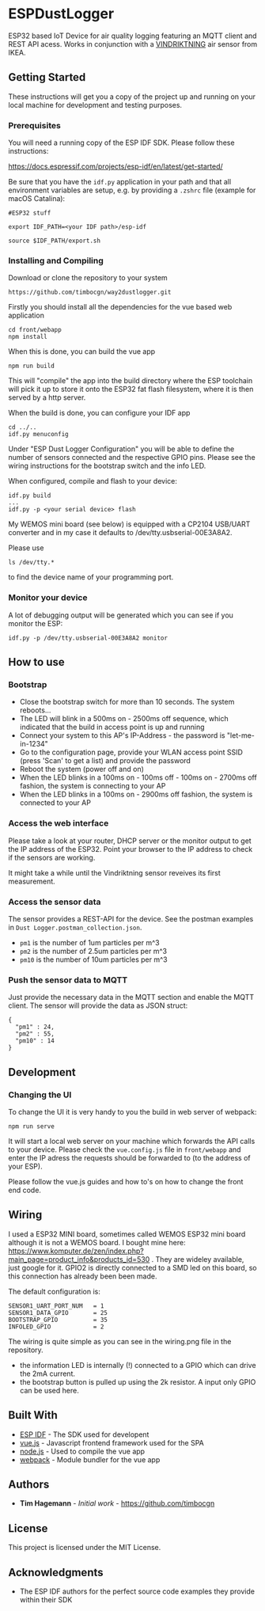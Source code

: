 # ESPDustLogger

ESP32 based IoT Device for air quality logging featuring an MQTT client and REST API acess. Works in conjunction with a [VINDRIKTNING](https://www.ikea.com/de/de/p/vindriktning-luftqualitaetssensor-70498242/) air sensor from IKEA.
    
## Getting Started

These instructions will get you a copy of the project up and running on your local machine for development and testing purposes. 

### Prerequisites

You will need a running copy of the ESP IDF SDK. Please follow these instructions:

https://docs.espressif.com/projects/esp-idf/en/latest/get-started/

Be sure that you have the `idf.py` application in your path and that all environment variables are setup, e.g. by providing a `.zshrc` file (example for macOS Catalina):

```
#ESP32 stuff

export IDF_PATH=<your IDF path>/esp-idf

source $IDF_PATH/export.sh
```

### Installing and Compiling

Download or clone the repository to your system

```
https://github.com/timbocgn/way2dustlogger.git
```

Firstly you should install all the dependencies for the vue based web application

```
cd front/webapp
npm install
```

When this is done, you can build the vue app

```
npm run build
```

This will "compile" the app into the build directory where the ESP toolchain will pick it up to store it onto the ESP32 fat flash filesystem, where it is then served by a http server.

When the build is done, you can configure your IDF app

```
cd ../..
idf.py menuconfig
```

Under "ESP Dust Logger Configuration" you will be able to define the number of sensors connected and the respective GPIO pins. Please see the wiring instructions for the bootstrap switch and the info LED.

When configured, compile and flash to your device:

```
idf.py build
...
idf.py -p <your serial device> flash
```

My WEMOS mini board (see below) is equipped with a CP2104 USB/UART converter and in my case it defaults to /dev/tty.usbserial-00E3A8A2. 

Please use 
```
ls /dev/tty.*
```
to find the device name of your programming port.

### Monitor your device

A lot of debugging output will be generated which you can see if you monitor the ESP:

```
idf.py -p /dev/tty.usbserial-00E3A8A2 monitor
```

## How to use

### Bootstrap

* Close the bootstrap switch for more than 10 seconds. The system reboots...
* The LED will blink in a 500ms on - 2500ms off sequence, which indicated that the build in access point is up and running
* Connect your system to this AP's IP-Address - the password is "let-me-in-1234"
* Go to the configuration page, provide your WLAN access point SSID (press 'Scan' to get a list) and provide the password
* Reboot the system (power off and on)
* When the LED blinks in a 100ms on - 100ms off - 100ms on - 2700ms off fashion, the system is connecting to your AP
* When the LED blinks in a 100ms on - 2900ms off fashion, the system is connected to your AP

### Access the web interface

Please take a look at your router, DHCP server or the monitor output to get the IP address of the ESP32. Point your browser to the IP address to check if the sensors are working. 

It might take a while until the Vindriktning sensor reveives its first measurement.

### Access the sensor data 

The sensor provides a REST-API for the device. See the postman examples in `Dust Logger.postman_collection.json`.

* `pm1` is the number of 1um particles per m^3
* `pm2` is the number of 2.5um particles per m^3
* `pm10` is the number of 10um particles per m^3

### Push the sensor data to MQTT

Just provide the necessary data in the MQTT section and enable the MQTT client. The sensor will provide the data as JSON struct:

```
{
  "pm1" : 24,
  "pm2" : 55,
  "pm10" : 14
}
```

## Development

### Changing the UI

To change the UI it is very handy to you the build in web server of webpack:

```
npm run serve
```

It will start a local web server on your machine which forwards the API calls to your device. Please check the `vue.config.js` file in `front/webapp` and enter the IP adress the requests should be forwarded to (to the address of your ESP).

Please follow the vue.js guides and how to's on how to change the front end code.

## Wiring

I used a ESP32 MINI board, sometimes called WEMOS ESP32 mini board although it is not a WEMOS board. I bought mine here: https://www.komputer.de/zen/index.php?main_page=product_info&products_id=530 . They are wideley available, just google for it. GPIO2 is directly connected to a SMD led on this board, so this connection has already been been made.

The default configuration is:

```
SENSOR1_UART_PORT_NUM   = 1 
SENSOR1_DATA_GPIO       = 25
BOOTSTRAP_GPIO          = 35
INFOLED_GPIO            = 2
```

The wiring is quite simple as you can see in the wiring.png file in the repository.


* the information LED is internally (!) connected to a GPIO which can drive the 2mA current. 
* the bootstrap button is pulled up using the 2k resistor. A input only GPIO can be used here.

## Built With

* [ESP IDF](https://www.espressif.com/en/products/software/esp-sdk/overview) - The SDK used for developent
* [vue.js](https://vuejs.org) - Javascript frontend framework used for the SPA
* [node.js](https://nodejs.org/en/) - Used to compile the vue app
* [webpack](https://webpack.js.org) - Module bundler for the vue app

## Authors

* **Tim Hagemann** - *Initial work* - https://github.com/timbocgn

## License

This project is licensed under the MIT License.

## Acknowledgments

* The ESP IDF authors for the perfect source code examples they provide within their SDK
